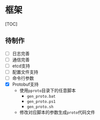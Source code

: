 # 框架

[TOC]

## 待制作

- [ ] 日志完善
- [ ] 通信完善
- [ ] etcd支持
- [ ] 配置文件支持
- [ ] 命令行参数
- [x] Protobuf支持
	- 使用`pproto`目录下的任意脚本
		- `gen_proto.bat`
		- `gen_proto.ps1`
		- `gen_proto.sh`
	- 修改对应脚本的参数生成`proto`代码文件

